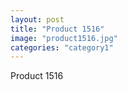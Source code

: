 ```yaml
---
layout: post
title: "Product 1516"
image: "product1516.jpg"
categories: "category1"
---
```

Product 1516
